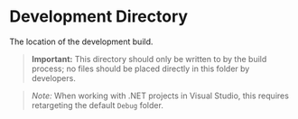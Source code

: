 # Development Directory

The location of the development build.

> **Important:** This directory should only be written to by the build process; no files should be placed directly in this folder by developers.

> *Note:* When working with .NET projects in Visual Studio, this requires retargeting the default `Debug` folder.
